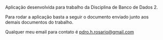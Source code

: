 Aplicação desenvolvida para trabalho da Disciplina de Banco de Dados 2.

Para rodar a aplicação basta a seguir o documento enviado junto aos demais documentos do trabalho.

Qualquer meu email para contato é pdro.h.rosario@gmail.com
